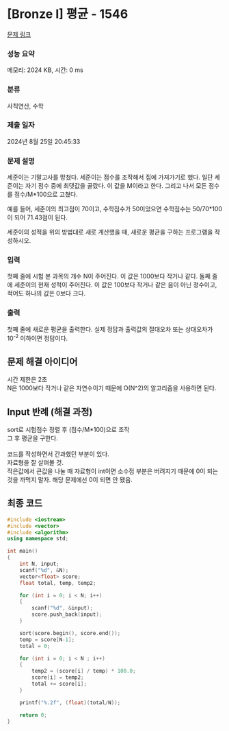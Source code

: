 # [Bronze I] 평균 - 1546 

[문제 링크](https://www.acmicpc.net/problem/1546) 

### 성능 요약

메모리: 2024 KB, 시간: 0 ms

### 분류

사칙연산, 수학

### 제출 일자

2024년 8월 25일 20:45:33

### 문제 설명

<p>세준이는 기말고사를 망쳤다. 세준이는 점수를 조작해서 집에 가져가기로 했다. 일단 세준이는 자기 점수 중에 최댓값을 골랐다. 이 값을 M이라고 한다. 그리고 나서 모든 점수를 점수/M*100으로 고쳤다.</p>

<p>예를 들어, 세준이의 최고점이 70이고, 수학점수가 50이었으면 수학점수는 50/70*100이 되어 71.43점이 된다.</p>

<p>세준이의 성적을 위의 방법대로 새로 계산했을 때, 새로운 평균을 구하는 프로그램을 작성하시오.</p>

### 입력 

 <p>첫째 줄에 시험 본 과목의 개수 N이 주어진다. 이 값은 1000보다 작거나 같다. 둘째 줄에 세준이의 현재 성적이 주어진다. 이 값은 100보다 작거나 같은 음이 아닌 정수이고, 적어도 하나의 값은 0보다 크다.</p>

### 출력 

 <p>첫째 줄에 새로운 평균을 출력한다. 실제 정답과 출력값의 절대오차 또는 상대오차가 10<sup>-2</sup> 이하이면 정답이다.</p>

 ## 문제 해결 아이디어
시간 제한은 2초   
N은 1000보다 작거나 같은 자연수이기 때문에 O(N^2)의 알고리즘을 사용하면 된다.   

## Input 반례 (해결 과정)
sort로 시험점수 정렬 후 (점수/M*100)으로 조작   
그 후 평균을 구한다.   
</br>
코드를 작성하면서 간과했던 부분이 있다.   
자료형을 잘 살펴볼 것.    
작은값에서 큰값을 나눌 때 자료형이 int이면 소수점 부분은 버려지기 때문에 0이 되는 것을 까먹지 말자. 해당 문제에선 0이 되면 안 됐음.   

## 최종 코드
```cpp
#include <iostream>
#include <vector>
#include <algorithm>
using namespace std;

int main()
{
    int N, input;
    scanf("%d", &N);
    vector<float> score;
    float total, temp, temp2;

    for (int i = 0; i < N; i++)
    {
        scanf("%d", &input);
        score.push_back(input);
    }

    sort(score.begin(), score.end());
    temp = score[N-1];
    total = 0;

    for (int i = 0; i < N ; i++)
    {
        temp2 = (score[i] / temp) * 100.0;
        score[i] = temp2;
        total += score[i];
    }

    printf("%.2f", (float)(total/N));

    return 0;
}
```
